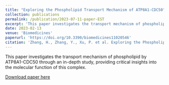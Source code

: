 ```yaml
---
title: "Exploring the Phospholipid Transport Mechanism of ATP8A1-CDC50"
collection: publications
permalink: /publication/2023-07-11-paper-EST
excerpt: 'This paper investigates the transport mechanism of phospholipid by ATP8A1-CDC50 through an in-depth study, providing critical insights into the molecular function of this complex.'
date: 2023-02-13
venue: 'Biomedicines'
paperurl: 'https://doi.org/10.3390/biomedicines11020546'
citation: 'Zhang, H., Zhang, Y., Xu, P. et al. Exploring the Phospholipid Transport Mechanism of ATP8A1-CDC50." <i>Biomedicines</i>, 11(2), 546 (2023).'
---
```


This paper investigates the transport mechanism of phospholipid by ATP8A1-CDC50 through an in-depth study, providing critical insights into the molecular function of this complex.

[Download paper here](https://honghui-alice.github.io/Honghui_Zhang.github.io/files/Zhang-biomedicines-2023.pdf)

